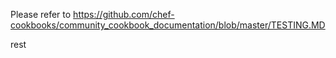 Please refer to
https://github.com/chef-cookbooks/community_cookbook_documentation/blob/master/TESTING.MD

rest
